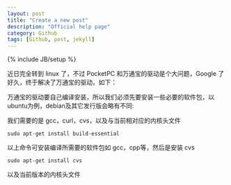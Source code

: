 ```yaml
---
layout: post
title: "Create a new post"
description: "Official help page"
category: Github
tags: [Github, post, jekyll]
---
```

{% include JB/setup %}

近日完全转到 linux 了，不过 PocketPC 和万通宝的驱动是个大问题，Google 了好久，终于解决了万通宝的驱动，如下：

万通宝的驱动要自己编译安装，所以我们必须先要安装一些必要的软件包，以ubuntu为例，debian及其它发行版会略有不同:

我们需要的是 gcc，curl，cvs，以及与当前相对应的内核头文件

    sudo apt-get install build-essential

以上命令可安装编译所需要的软件包如 gcc，cpp等，然后是安装 cvs

    sudo apt-get install cvs

以及当前版本的内核头文件